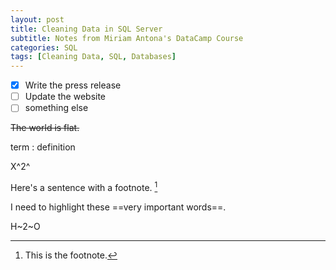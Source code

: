 ```yaml
--- 
layout: post 
title: Cleaning Data in SQL Server
subtitle: Notes from Miriam Antona's DataCamp Course
categories: SQL
tags: [Cleaning Data, SQL, Databases]
---
```


- [x] Write the press release
- [ ] Update the website
- [ ] something else

~~The world is flat.~~

term
: definition

X^2^

Here's a sentence with a footnote. [^1]

[^1]: This is the footnote.

I need to highlight these ==very important words==.

H~2~O